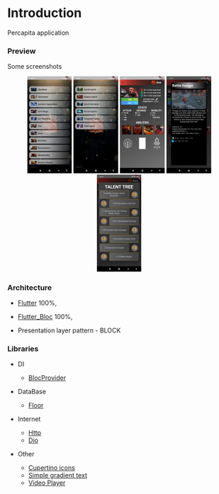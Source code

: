 # Introduction 
Percapita application

### Preview
<summary>Some screenshots</summary>
    <p align="center">
      <img src="data/heroList.jpg" width="20%"/>
      <img src="data/searchHeroList.jpg" width="20%"/>
      <img src="data/heroInfo.jpg" width="20%"/>
      <img src="data/abilityInfo.jpg" width="20%"/>
      <img src="data/talentsTree.jpg" width="20%"/>
    </p>


### Architecture

* [Flutter](https://flutter.dev/) 100%,
* [Flutter_Bloc](https://pub.dev/packages/flutter_bloc) 100%,

* Presentation layer pattern - BLOCK

### Libraries
* DI
  * [BlocProvider](https://pub.dev/packages/flutter_bloc)

* DataBase
  * [Floor](https://pub.dev/packages/floor)

* Internet
  * [Http](https://pub.dev/packages/http)
  * [Dio](https://pub.dev/packages/dio)

* Other
  * [Cupertino icons](https://pub.dev/packages/cupertino_icons)
  * [Simple gradient text](https://pub.dev/packages/simple_gradient_text)
  * [Video Player](https://pub.dev/packages/video_player)
